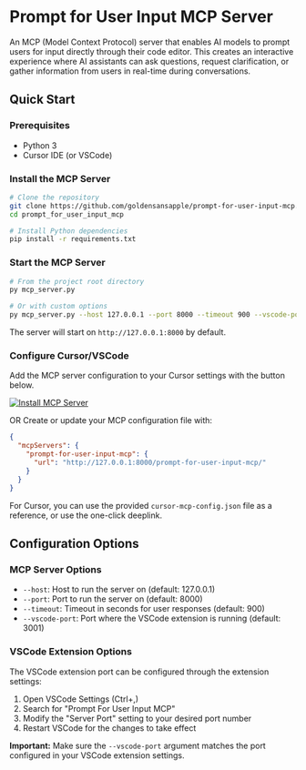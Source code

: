 # Prompt for User Input MCP Server

An MCP (Model Context Protocol) server that enables AI models to prompt users for input directly through their code editor. This creates an interactive experience where AI assistants can ask questions, request clarification, or gather information from users in real-time during conversations.

## Quick Start

### Prerequisites

- Python 3
- Cursor IDE (or VSCode)

### Install the MCP Server

```bash
# Clone the repository
git clone https://github.com/goldensansapple/prompt-for-user-input-mcp.git
cd prompt_for_user_input_mcp

# Install Python dependencies
pip install -r requirements.txt
```

### Start the MCP Server

```bash
# From the project root directory
py mcp_server.py

# Or with custom options
py mcp_server.py --host 127.0.0.1 --port 8000 --timeout 900 --vscode-port 3001
```

The server will start on `http://127.0.0.1:8000` by default.

### Configure Cursor/VSCode

Add the MCP server configuration to your Cursor settings with the button below.

[![Install MCP Server](https://cursor.com/deeplink/mcp-install-dark.svg)](https://cursor.com/install-mcp?name=prompt-for-user-input-mcp&config=eyJ1cmwiOiJodHRwOi8vMTI3LjAuMC4xOjgwMDAvcHJvbXB0LWZvci11c2VyLWlucHV0LW1jcC8ifQ%3D%3D)

OR Create or update your MCP configuration file with:

```json
{
  "mcpServers": {
    "prompt-for-user-input-mcp": {
      "url": "http://127.0.0.1:8000/prompt-for-user-input-mcp/"
    }
  }
}
```

For Cursor, you can use the provided `cursor-mcp-config.json` file as a reference, or use the one-click deeplink.

## Configuration Options

### MCP Server Options

- `--host`: Host to run the server on (default: 127.0.0.1)
- `--port`: Port to run the server on (default: 8000)
- `--timeout`: Timeout in seconds for user responses (default: 900)
- `--vscode-port`: Port where the VSCode extension is running (default: 3001)

### VSCode Extension Options

The VSCode extension port can be configured through the extension settings:

1. Open VSCode Settings (Ctrl+,)
2. Search for "Prompt For User Input MCP"
3. Modify the "Server Port" setting to your desired port number
4. Restart VSCode for the changes to take effect

**Important:** Make sure the `--vscode-port` argument matches the port configured in your VSCode extension settings.
